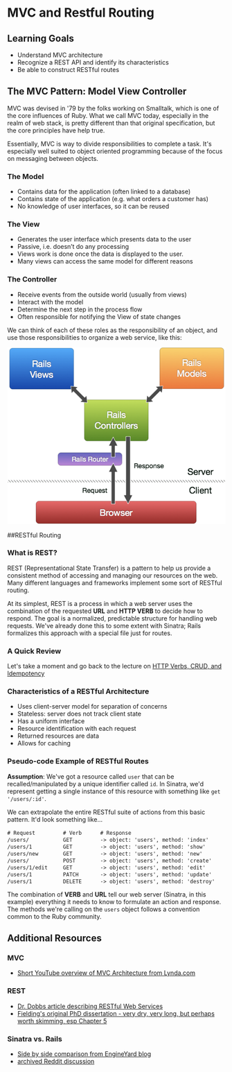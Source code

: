 # MVC and Restful Routing

## Learning Goals
- Understand MVC architecture
- Recognize a REST API and identify its characteristics
- Be able to construct RESTful routes

## The MVC Pattern: Model View Controller

MVC was devised in '79 by the folks working on Smalltalk, which is one of the core influences of Ruby. What we call MVC today, especially in the realm of web stack, is pretty different than that original specification, but the core principles have help true.

Essentially, MVC is way to divide responsibilities to complete a task. It's especially well suited to object oriented programming because of the focus on messaging between objects.

### The Model
- Contains data for the application (often linked to a database)
- Contains state of the application (e.g. what orders a customer has)
- No knowledge of user interfaces, so it can be reused

### The View
- Generates the user interface which presents data to the user
- Passive, i.e. doesn’t do any processing
- Views work is done once the data is displayed to the user.
- Many views can access the same model for different reasons

### The Controller
- Receive events from the outside world (usually from views)
- Interact with the model
- Determine the next step in the process flow
- Often responsible for notifying the View of state changes

We can think of each of these roles as the responsibility of an object, and use those responsibilities to organize a web service, like this:

![MVC in Rails](images/railsmvc.png)


##RESTful Routing

### What is REST?

REST (Representational State Transfer) is a pattern to help us provide a consistent method of accessing and managing our resources on the web. Many different languages and frameworks implement some sort of RESTful routing.

At its simplest, REST is a process in which a web server uses the combination of the requested __URL__ and __HTTP VERB__ to decide how to respond. The goal is a normalized, predictable structure for handling web requests. We've already done this to some extent with Sinatra; Rails formalizes this approach with a special file just for routes.

### A Quick Review
Let's take a moment and go back to the lecture on [HTTP Verbs, CRUD, and Idempotency](../06-sinatra-and-the-dynamic-web/03-http-verbs-crud-and-idempotency.md)

### Characteristics of a RESTful Architecture
- Uses client-server model for separation of concerns
- Stateless: server does not track client state
- Has a uniform interface
- Resource identification with each request
- Returned resources are data
- Allows for caching

### Pseudo-code Example of RESTful Routes
__Assumption__: We've got a resource called `user` that can be recalled/manipulated by a unique identifier called `id`. In Sinatra, we'd represent getting a single instance of this resource with something like `get '/users/:id'`. 

We can extrapolate the entire RESTful suite of actions from this basic pattern. It'd look something like...

```
# Request         # Verb      # Response
/users/           GET         -> object: 'users', method: 'index'
/users/1          GET         -> object: 'users', method: 'show'
/users/new        GET         -> object: 'users', method: 'new'
/users/           POST        -> object: 'users', method: 'create'
/users/1/edit     GET         -> object: 'users', method: 'edit'
/users/1          PATCH       -> object: 'users', method: 'update'
/users/1          DELETE      -> object: 'users', method: 'destroy'
```

The combination of __VERB__ and __URL__ tell our web server (Sinatra, in this example) everything it needs to know to formulate an action and response. The methods we're calling on the `users` object follows a convention common to the Ruby community.

## Additional Resources
### MVC
- [Short YouTube overview of MVC Architecture from Lynda.com](https://www.youtube.com/watch?v=3mQjtk2YDkM)

### REST
- [Dr. Dobbs article describing RESTful Web Services](http://www.drdobbs.com/web-development/restful-web-services-a-tutorial/240169069?pgno=1)
- [Fielding's original PhD dissertation - very dry, very long, but perhaps worth skimming, esp Chapter 5](http://www.ics.uci.edu/~fielding/pubs/dissertation/top.htm)

### Sinatra vs. Rails
- [Side by side comparison from EngineYard blog](https://blog.engineyard.com/2014/rails-vs-sinatra)
- [archived Reddit discussion](https://www.reddit.com/r/ruby/comments/3g54dk/rails_vs_sinatra/)
